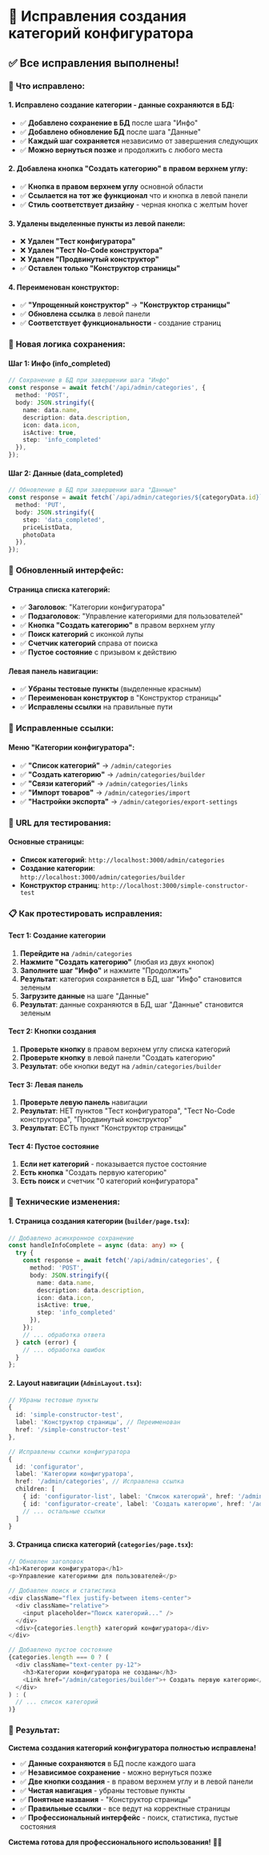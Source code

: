 # 🔧 Исправления создания категорий конфигуратора

## ✅ **Все исправления выполнены!**

### 🎯 **Что исправлено:**

#### **1. Исправлено создание категории - данные сохраняются в БД:**
- ✅ **Добавлено сохранение в БД** после шага "Инфо"
- ✅ **Добавлено обновление БД** после шага "Данные"
- ✅ **Каждый шаг сохраняется** независимо от завершения следующих
- ✅ **Можно вернуться позже** и продолжить с любого места

#### **2. Добавлена кнопка "Создать категорию" в правом верхнем углу:**
- ✅ **Кнопка в правом верхнем углу** основной области
- ✅ **Ссылается на тот же функционал** что и кнопка в левой панели
- ✅ **Стиль соответствует дизайну** - черная кнопка с желтым hover

#### **3. Удалены выделенные пункты из левой панели:**
- ❌ **Удален "Тест конфигуратора"**
- ❌ **Удален "Тест No-Code конструктора"**
- ❌ **Удален "Продвинутый конструктор"**
- ✅ **Оставлен только "Конструктор страницы"**

#### **4. Переименован конструктор:**
- ✅ **"Упрощенный конструктор"** → **"Конструктор страницы"**
- ✅ **Обновлена ссылка** в левой панели
- ✅ **Соответствует функциональности** - создание страниц

### 🔄 **Новая логика сохранения:**

#### **Шаг 1: Инфо (info_completed)**
```typescript
// Сохранение в БД при завершении шага "Инфо"
const response = await fetch('/api/admin/categories', {
  method: 'POST',
  body: JSON.stringify({
    name: data.name,
    description: data.description,
    icon: data.icon,
    isActive: true,
    step: 'info_completed'
  }),
});
```

#### **Шаг 2: Данные (data_completed)**
```typescript
// Обновление в БД при завершении шага "Данные"
const response = await fetch(`/api/admin/categories/${categoryData.id}`, {
  method: 'PUT',
  body: JSON.stringify({
    step: 'data_completed',
    priceListData,
    photoData
  }),
});
```

### 🎨 **Обновленный интерфейс:**

#### **Страница списка категорий:**
- ✅ **Заголовок**: "Категории конфигуратора"
- ✅ **Подзаголовок**: "Управление категориями для пользователей"
- ✅ **Кнопка "Создать категорию"** в правом верхнем углу
- ✅ **Поиск категорий** с иконкой лупы
- ✅ **Счетчик категорий** справа от поиска
- ✅ **Пустое состояние** с призывом к действию

#### **Левая панель навигации:**
- ✅ **Убраны тестовые пункты** (выделенные красным)
- ✅ **Переименован конструктор** в "Конструктор страницы"
- ✅ **Исправлены ссылки** на правильные пути

### 🔗 **Исправленные ссылки:**

#### **Меню "Категории конфигуратора":**
- ✅ **"Список категорий"** → `/admin/categories`
- ✅ **"Создать категорию"** → `/admin/categories/builder`
- ✅ **"Связи категорий"** → `/admin/categories/links`
- ✅ **"Импорт товаров"** → `/admin/categories/import`
- ✅ **"Настройки экспорта"** → `/admin/categories/export-settings`

### 🚀 **URL для тестирования:**

#### **Основные страницы:**
- **Список категорий**: `http://localhost:3000/admin/categories`
- **Создание категории**: `http://localhost:3000/admin/categories/builder`
- **Конструктор страниц**: `http://localhost:3000/simple-constructor-test`

### 📋 **Как протестировать исправления:**

#### **Тест 1: Создание категории**
1. **Перейдите на** `/admin/categories`
2. **Нажмите "Создать категорию"** (любая из двух кнопок)
3. **Заполните шаг "Инфо"** и нажмите "Продолжить"
4. **Результат**: категория сохраняется в БД, шаг "Инфо" становится зеленым
5. **Загрузите данные** на шаге "Данные"
6. **Результат**: данные сохраняются в БД, шаг "Данные" становится зеленым

#### **Тест 2: Кнопки создания**
1. **Проверьте кнопку** в правом верхнем углу списка категорий
2. **Проверьте кнопку** в левой панели "Создать категорию"
3. **Результат**: обе кнопки ведут на `/admin/categories/builder`

#### **Тест 3: Левая панель**
1. **Проверьте левую панель** навигации
2. **Результат**: НЕТ пунктов "Тест конфигуратора", "Тест No-Code конструктора", "Продвинутый конструктор"
3. **Результат**: ЕСТЬ пункт "Конструктор страницы"

#### **Тест 4: Пустое состояние**
1. **Если нет категорий** - показывается пустое состояние
2. **Есть кнопка** "Создать первую категорию"
3. **Есть поиск** и счетчик "0 категорий конфигуратора"

### 🔧 **Технические изменения:**

#### **1. Страница создания категории (`builder/page.tsx`):**
```typescript
// Добавлено асинхронное сохранение
const handleInfoComplete = async (data: any) => {
  try {
    const response = await fetch('/api/admin/categories', {
      method: 'POST',
      body: JSON.stringify({
        name: data.name,
        description: data.description,
        icon: data.icon,
        isActive: true,
        step: 'info_completed'
      }),
    });
    // ... обработка ответа
  } catch (error) {
    // ... обработка ошибок
  }
};
```

#### **2. Layout навигации (`AdminLayout.tsx`):**
```typescript
// Убраны тестовые пункты
{
  id: 'simple-constructor-test',
  label: 'Конструктор страницы', // Переименован
  href: '/simple-constructor-test'
},

// Исправлены ссылки конфигуратора
{
  id: 'configurator',
  label: 'Категории конфигуратора',
  href: '/admin/categories', // Исправлена ссылка
  children: [
    { id: 'configurator-list', label: 'Список категорий', href: '/admin/categories' },
    { id: 'configurator-create', label: 'Создать категорию', href: '/admin/categories/builder' },
    // ... остальные ссылки
  ]
}
```

#### **3. Страница списка категорий (`categories/page.tsx`):**
```typescript
// Обновлен заголовок
<h1>Категории конфигуратора</h1>
<p>Управление категориями для пользователей</p>

// Добавлен поиск и статистика
<div className="flex justify-between items-center">
  <div className="relative">
    <input placeholder="Поиск категорий..." />
  </div>
  <div>{categories.length} категорий конфигуратора</div>
</div>

// Добавлено пустое состояние
{categories.length === 0 ? (
  <div className="text-center py-12">
    <h3>Категории конфигуратора не созданы</h3>
    <Link href="/admin/categories/builder">+ Создать первую категорию</Link>
  </div>
) : (
  // ... список категорий
)}
```

### 🎉 **Результат:**

**Система создания категорий конфигуратора полностью исправлена!**

- ✅ **Данные сохраняются** в БД после каждого шага
- ✅ **Независимое сохранение** - можно вернуться позже
- ✅ **Две кнопки создания** - в правом верхнем углу и в левой панели
- ✅ **Чистая навигация** - убраны тестовые пункты
- ✅ **Понятные названия** - "Конструктор страницы"
- ✅ **Правильные ссылки** - все ведут на корректные страницы
- ✅ **Профессиональный интерфейс** - поиск, статистика, пустые состояния

**Система готова для профессионального использования!** 🎨✨

